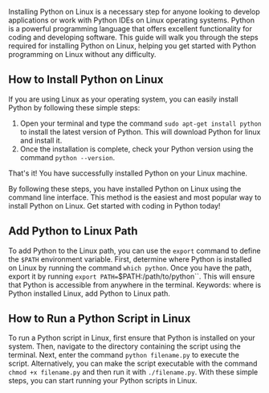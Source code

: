 Installing Python on Linux is a necessary step for anyone looking to develop applications or work with Python IDEs on Linux operating systems. Python is a powerful programming language that offers excellent functionality for coding and developing software. This guide will walk you through the steps required for installing Python on Linux, helping you get started with Python programming on Linux without any difficulty.  
  
## How to Install Python on Linux  

If you are using Linux as your operating system, you can easily install Python by following these simple steps:

1. Open your terminal and type the command `sudo apt-get install python` to install the latest version of Python. This will download Python for linux and install it.
2. Once the installation is complete, check your Python version using the command `python --version`.

That's it! You have successfully installed Python on your Linux machine.

By following these steps, you have installed Python on Linux using the command line interface. This method is the easiest and most popular way to install Python on Linux. Get started with coding in Python today!  
  
## Add Python to Linux Path   

To add Python to the Linux path, you can use the `export` command to define the `$PATH` environment variable. First, determine where Python is installed on Linux by running the command `which python`. Once you have the path, export it by running `export PATH=`$PATH:/path/to/python``. This will ensure that Python is accessible from anywhere in the terminal. Keywords: where is Python installed Linux, add Python to Linux path.  
  
## How to Run a Python Script in Linux  

To run a Python script in Linux, first ensure that Python is installed on your system. Then, navigate to the directory containing the script using the terminal. Next, enter the command `python filename.py` to execute the script. Alternatively, you can make the script executable with the command `chmod +x filename.py` and then run it with `./filename.py`. With these simple steps, you can start running your Python scripts in Linux.  
